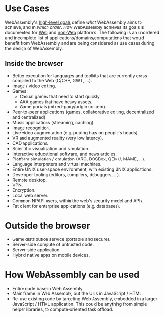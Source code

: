 # Use Cases

WebAssembly's [high-level goals](HighLevelGoals.md) define *what* WebAssembly
aims to achieve, and in *which order*. *How* WebAssembly achieves its goals is
documented for [Web](Web.md) and [non-Web](NonWeb.md) platforms. The following
is an unordered and incomplete list of applications/domains/computations that
would benefit from WebAssembly and are being considered as use cases during the
design of WebAssembly.

## Inside the browser

* Better execution for languages and toolkits that are currently cross-compiled
  to the Web (C/C++, GWT, …).
* Image / video editing.
* Games:
  - Casual games that need to start quickly.
  - AAA games that have heavy assets.
  - Game portals (mixed-party/origin content).
* Peer-to-peer applications (games, collaborative editing, decentralized and
  centralized).
* Music applications (streaming, caching).
* Image recognition.
* Live video augmentation (e.g. putting hats on people's heads).
* VR and augmented reality (very low latency).
* CAD applications.
* Scientific visualization and simulation.
* Interactive educational software, and news articles.
* Platform simulation / emulation (ARC, DOSBox, QEMU, MAME, …).
* Language interpreters and virtual machines.
* Entire UNIX user-space environment, with existing UNIX applications.
* Developer tooling (editors, compilers, debuggers, …).
* Remote desktop.
* VPN.
* Encryption.
* Local web server.
* Common NPAPI users, within the web's security model and APIs.
* Fat client for enterprise applications (e.g. databases).

# Outside the browser

* Game distribution service (portable and secure).
* Server-side compute of untrusted code.
* Server-side application.
* Hybrid native apps on mobile devices.

# How WebAssembly can be used

* Entire code base in Web Assembly.
* Main frame in Web Assembly, but the UI is in JavaScript / HTML.
* Re-use existing code by targeting Web Assembly, embedded in a larger
  JavaScript / HTML application. This could be anything from simple helper
  libraries, to compute-oriented task offload.
